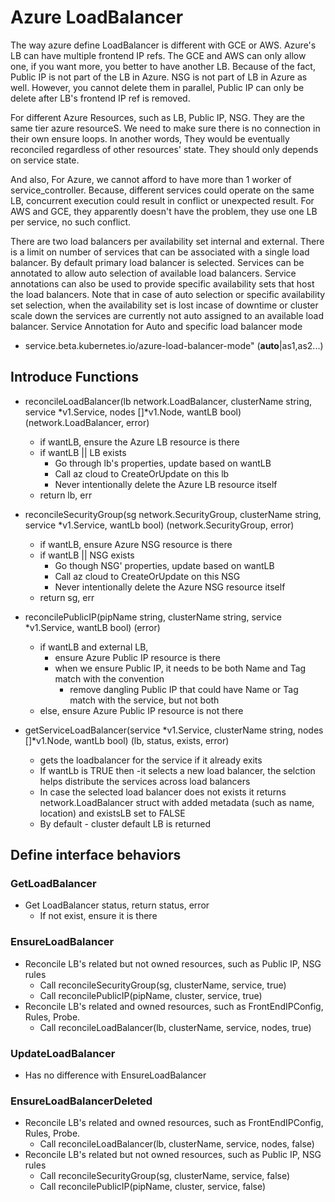 # Azure LoadBalancer

The way azure define LoadBalancer is different with GCE or AWS. Azure's LB can have multiple frontend IP refs. The GCE and AWS can only allow one, if you want more, you better to have another LB. Because of the fact, Public IP is not part of the LB in Azure. NSG is not part of LB in Azure as well. However, you cannot delete them in parallel, Public IP can only be delete after LB's frontend IP ref is removed. 

For different Azure Resources, such as LB, Public IP, NSG. They are the same tier azure resourceS. We need to make sure there is no connection in their own ensure loops. In another words, They would be eventually reconciled regardless of other resources' state. They should only depends on service state.

And also, For Azure, we cannot afford to have more than 1 worker of service_controller. Because, different services could operate on the same LB, concurrent execution could result in conflict or unexpected result. For AWS and GCE, they apparently doesn't have the problem, they use one LB per service, no such conflict.

There are two load balancers per availability set internal and external. There is a limit on number of services that can be associated with a single load balancer.
By default primary load balancer is selected. Services can be annotated to allow auto selection of available load balancers. Service annotations can also be used to 
provide specific availability sets that host the load balancers. Note that in case of auto selection or specific availability set selection, when the availability set is lost incase of downtime or cluster scale down the services are currently not auto assigned to an available load balancer.
Service Annotation for Auto and specific load balancer mode

- service.beta.kubernetes.io/azure-load-balancer-mode" (__auto__|as1,as2...)


## Introduce Functions

  - reconcileLoadBalancer(lb network.LoadBalancer, clusterName string, service *v1.Service, nodes []*v1.Node, wantLB bool) (network.LoadBalancer, error)
    - if wantLB, ensure the Azure LB resource is there
    - if wantLB || LB exists
      - Go through lb's properties, update based on wantLB
      - Call az cloud to CreateOrUpdate on this lb
      - Never intentionally delete the Azure LB resource itself
    - return lb, err

  - reconcileSecurityGroup(sg network.SecurityGroup, clusterName string, service *v1.Service, wantLb bool) (network.SecurityGroup, error)
    - if wantLB, ensure Azure NSG resource is there
    - if wantLB || NSG exists
      - Go though NSG' properties, update based on wantLB
      - Call az cloud to CreateOrUpdate on this NSG
      - Never intentionally delete the Azure NSG resource itself
    - return sg, err

  - reconcilePublicIP(pipName string, clusterName string, service *v1.Service, wantLB bool) (error)
    - if wantLB and external LB, 
      - ensure Azure Public IP resource is there
      - when we ensure Public IP, it needs to be both Name and Tag match with the convention
        - remove dangling Public IP that could have Name or Tag match with the service, but not both
    - else, ensure Azure Public IP resource is not there

  - getServiceLoadBalancer(service *v1.Service, clusterName string, nodes []*v1.Node, wantLb bool) (lb, status, exists, error)
    - gets the loadbalancer for the service if it already exits
    - If wantLb is TRUE then -it selects a new load balancer, the selction helps distribute the services across load balancers
    - In case the selected load balancer does not exists it returns network.LoadBalancer struct with added metadata (such as name, location) and existsLB set to FALSE 
    - By default - cluster default LB is returned

## Define interface behaviors

### GetLoadBalancer
  - Get LoadBalancer status, return status, error
    - If not exist, ensure it is there

### EnsureLoadBalancer
  - Reconcile LB's related but not owned resources, such as Public IP, NSG rules
    - Call reconcileSecurityGroup(sg, clusterName, service, true)
    - Call reconcilePublicIP(pipName, cluster, service, true)
  - Reconcile LB's related and owned resources, such as FrontEndIPConfig, Rules, Probe.
    - Call reconcileLoadBalancer(lb, clusterName, service, nodes, true)

### UpdateLoadBalancer
  - Has no difference with EnsureLoadBalancer

### EnsureLoadBalancerDeleted
  - Reconcile LB's related and owned resources, such as FrontEndIPConfig, Rules, Probe.
    - Call reconcileLoadBalancer(lb, clusterName, service, nodes, false)
  - Reconcile LB's related but not owned resources, such as Public IP, NSG rules
    - Call reconcileSecurityGroup(sg, clusterName, service, false)
    - Call reconcilePublicIP(pipName, cluster, service, false)